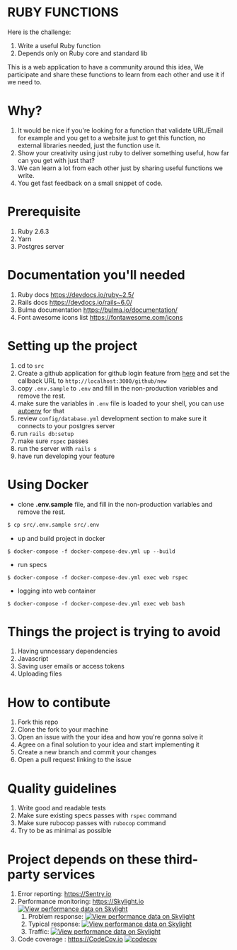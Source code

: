 RUBY FUNCTIONS
==============

Here is the challenge:

1. Write a useful Ruby function
2. Depends only on Ruby core and standard lib

This is a web application to have a community around this idea,
We participate and share these functions to learn from each other
and use it if we need to.

# Why?

1. It would be nice if you're looking for a function that validate URL/Email for example and you get to a website just to get this function, no external libraries needed, just the function use it.
2. Show your creativity using just ruby to deliver something useful, how far can you get with just that?
3. We can learn a lot from each other just by sharing useful functions we write.
4. You get fast feedback on a small snippet of code.

# Prerequisite

1. Ruby 2.6.3
1. Yarn
1. Postgres server

# Documentation you'll needed

1. Ruby docs https://devdocs.io/ruby~2.5/
1. Rails docs https://devdocs.io/rails~6.0/
1. Bulma documentation https://bulma.io/documentation/
1. Font awesome icons list https://fontawesome.com/icons

# Setting up the project

1. cd to `src`
1. Create a github application for github login feature from [here](https://github.com/settings/developers) and set the callback URL to `http://localhost:3000/github/new`
1. copy `.env.sample` to `.env` and fill in the non-production variables and remove the rest.
1. make sure the variables in `.env` file is loaded to your shell, you can use [autoenv](https://github.com/inishchith/autoenv) for that
1. review `config/database.yml` development section to make sure it connects to your postgres server
1. run `rails db:setup`
1. make sure `rspec` passes
1. run the server with `rails s`
1. have run developing your feature


# Using Docker

- clone **.env.sample** file, and fill in the non-production variables and remove the rest.
```sh
$ cp src/.env.sample src/.env
```

- up and build project in docker
```
$ docker-compose -f docker-compose-dev.yml up --build
```
- run specs
```
$ docker-compose -f docker-compose-dev.yml exec web rspec
```
- logging into web container
```
$ docker-compose -f docker-compose-dev.yml exec web bash
```

# Things the project is trying to avoid

1. Having unncessary dependencies
1. Javascript
1. Saving user emails or access tokens
1. Uploading files

# How to contibute

1. Fork this repo
1. Clone the fork to your machine
1. Open an issue with the your idea and how you're gonna solve it
1. Agree on a final solution to your idea and start implementing it
1. Create a new branch and commit your changes
1. Open a pull request linking to the issue


# Quality guidelines

1. Write good and readable tests
1. Make sure existing specs passes with `rspec` command
1. Make sure rubocop passes with `rubocop` command
1. Try to be as minimal as possible

# Project depends on these third-party services

1. Error reporting: https://Sentry.io
1. Performance monitoring: https://Skylight.io [![View performance data on Skylight](https://badges.skylight.io/status/wwchw2UGlt0N.svg)](https://oss.skylight.io/app/applications/wwchw2UGlt0N)
   1. Problem response: [![View performance data on Skylight](https://badges.skylight.io/problem/wwchw2UGlt0N.svg)](https://oss.skylight.io/app/applications/wwchw2UGlt0N)
   1. Typical response: [![View performance data on Skylight](https://badges.skylight.io/typical/wwchw2UGlt0N.svg)](https://oss.skylight.io/app/applications/wwchw2UGlt0N)
   1. Traffic: [![View performance data on Skylight](https://badges.skylight.io/rpm/wwchw2UGlt0N.svg)](https://oss.skylight.io/app/applications/wwchw2UGlt0N)
1. Code coverage : https://CodeCov.io [![codecov](https://codecov.io/gh/emad-elsaid/rubyfunctions/branch/master/graph/badge.svg)](https://codecov.io/gh/emad-elsaid/rubyfunctions)
